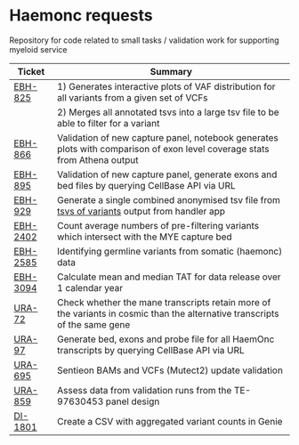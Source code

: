 # Haemonc requests

Repository for code related to small tasks / validation work for supporting myeloid service


|  Ticket   |   Summary   |
|   ---     |     ---     |
| [EBH-825] | 1) Generates interactive plots of VAF distribution for all variants from a given set of VCFs
|   |   2) Merges all annotated tsvs into a large tsv file to be able to filter for a variant
| [EBH-866]  |  Validation of new capture panel, notebook generates plots with comparison of exon level coverage stats from Athena output
| [EBH-895]  | Validation of new capture panel, generate exons and bed files by querying CellBase API via URL
| [EBH-929]  | Generate a single combined anonymised tsv file from [tsvs of variants](https://github.com/eastgenomics/eggd_vcf_handler_for_uranus/blob/574cf952b735bcb21bb7a65fa81f31bd77ae06cd/dxapp.json#L327) output from handler app
| [EBH-2402]  | Count average numbers of pre-filtering variants which intersect with the MYE capture bed
| [EBH-2585]  | Identifying germline variants from somatic (haemonc) data
| [EBH-3094] | Calculate mean and median TAT for data release over 1 calendar year
| [URA-72]  | Check whether the mane transcripts retain more of the variants in cosmic than the alternative transcripts of the same gene
| [URA-97]  | Generate bed, exons and probe file for all HaemOnc transcripts by querying CellBase API via URL
| [URA-695]  | Sentieon BAMs and VCFs (Mutect2) update validation
| [URA-859] | Assess data from validation runs from the TE-97630453 panel design
| [DI-1801] | Create a CSV with aggregated variant counts in Genie

[EBH-825]: https://cuhbioinformatics.atlassian.net/browse/EBH-825
[EBH-866]: https://cuhbioinformatics.atlassian.net/browse/EBH-866
[EBH-895]: https://cuhbioinformatics.atlassian.net/browse/EBH-895
[EBH-929]: https://cuhbioinformatics.atlassian.net/browse/EBH-929
[EBH-2402]: https://cuhbioinformatics.atlassian.net/browse/EBH-2402
[EBH-2585]: https://cuhbioinformatics.atlassian.net/browse/EBH-2585
[EBH-3094]: https://cuhbioinformatics.atlassian.net/browse/EBH-3094
[URA-72]: https://cuhbioinformatics.atlassian.net/browse/URA-72
[URA-97]: https://cuhbioinformatics.atlassian.net/browse/URA-97
[URA-695]: https://cuhbioinformatics.atlassian.net/browse/URA-695
[URA-859]: https://cuhbioinformatics.atlassian.net/browse/URA-859
[DI-1801]: https://cuhbioinformatics.atlassian.net/browse/DI-1801